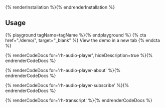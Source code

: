 {% renderInstallation %}{% endrenderInstallation %}

## Usage
{% playground tagName=tagName %}{% endplayground %}
{% cta href="./demo/", target="_blank" %}
View the demo in a new tab
{% endcta %}

{% renderCodeDocs for='rh-audio-player', hideDescription=true %}{% endrenderCodeDocs %}

{% renderCodeDocs for='rh-audio-player-about' %}{% endrenderCodeDocs %}

{% renderCodeDocs for='rh-audio-player-subscribe' %}{% endrenderCodeDocs %}

{% renderCodeDocs for='rh-transcript' %}{% endrenderCodeDocs %}

